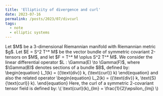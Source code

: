 ```yaml
---
title: 'Ellipticity of divergence and curl'
date: 2023-07-16
permalink: /posts/2023/07/divcurl
tags:
  - note
  - elliptic systems
---
```


<script type="text/javascript"
  src="https://cdnjs.cloudflare.com/ajax/libs/mathjax/2.7.0/MathJax.js?config=TeX-AMS_CHTML">
</script>
<script type="text/x-mathjax-config">
  MathJax.Hub.Config({
    tex2jax: {
      inlineMath: [['$','$'], ['\\(','\\)']],
      processEscapes: true},
      jax: ["input/TeX","input/MathML","input/AsciiMath","output/CommonHTML"],
      extensions: ["tex2jax.js","mml2jax.js","asciimath2jax.js","MathMenu.js","MathZoom.js","AssistiveMML.js", "[Contrib]/a11y/accessibility-menu.js"],
      TeX: {
      extensions: ["AMSmath.js","AMSsymbols.js","noErrors.js","noUndefined.js"],
      equationNumbers: {
      autoNumber: "AMS"
      }
    }
  });
</script>
<body>
Let $M$ be a 3-dimensional Riemannian manifold with Riemannian metric $g$. Let $E = S^2 T^* M$ be the vector bundle of symmetric covariant 2-tensors on $M$, and let $F = T^* M \oplus S^2 T^* M$. We consider the linear differential operator $L : \Gamma(E) \to \Gamma(F)$, where $\Gamma(B)$ denotes sections of a bundle $B$, defined by:
\begin{equation}
    L_1(k) = ({\text{div}} k, {\text{curl}} k)
\end{equation}
and also the related operator
\begin{equation}
    L_2(k) = ({\text{div}} k, \text{S}{\text{curl}} k). 
\end{equation}
Here, the curl of a symmetric 2-covariant tensor field is defined by:
\(
\text{curl}(k)_{lm} = \frac{1}{2}\epsilon_{lmj}
\)
</body>